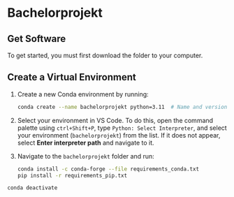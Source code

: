 # Bachelorprojekt

## Get Software

To get started, you must first download the folder to your computer.

## Create a Virtual Environment

1. Create a new Conda environment by running:

    ```bash
    conda create --name bachelorprojekt python=3.11  # Name and version is up to you.
    ```

2. Select your environment in VS Code. To do this, open the command palette using `ctrl+Shift+P`, type `Python: Select Interpreter`, and select your environment (`bachelorprojekt`) from the list. If it does not appear, select **Enter interpreter path** and navigate to it.

3. Navigate to the `bachelorprojekt` folder and run:

    ```bash
    conda install -c conda-forge --file requirements_conda.txt
    pip install -r requirements_pip.txt
    ```
```sh
conda deactivate
```
